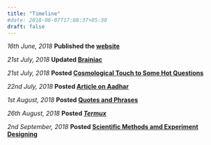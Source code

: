 ```yaml
---
title: "Timeline"
#date: 2018-06-07T17:08:37+05:30
draft: false
---
```


_16th June, 2018_ **Published the [website](http://e1ixir.netlify.com/ "E1ixir")**

_21st July, 2018_ **Updated [Brainiac](http://e1ixir.netlify.com/about/)**

_21st July, 2018_ **Posted [Cosmological Touch to Some Hot Questions](http://e1ixir.netlify.com/posts/cosmos/cos1/)**

_22nd July, 2018_ **Posted [Article on Aadhar](http://e1ixir.netlify.com/posts/aadhar/)**

_1st August, 2018_ **Posted [Quotes and Phrases](http://e1ixir.netlify.com/posts/quote/)**

_26th August, 2018_ **Posted [$Termux$](http://e1ixir.netlify.com/posts/termux/)**

_2nd September, 2018_ **Posted [Scientific Methods amd Experiment Designing](http://e1ixir.netlify.com/posts/smed/)**
